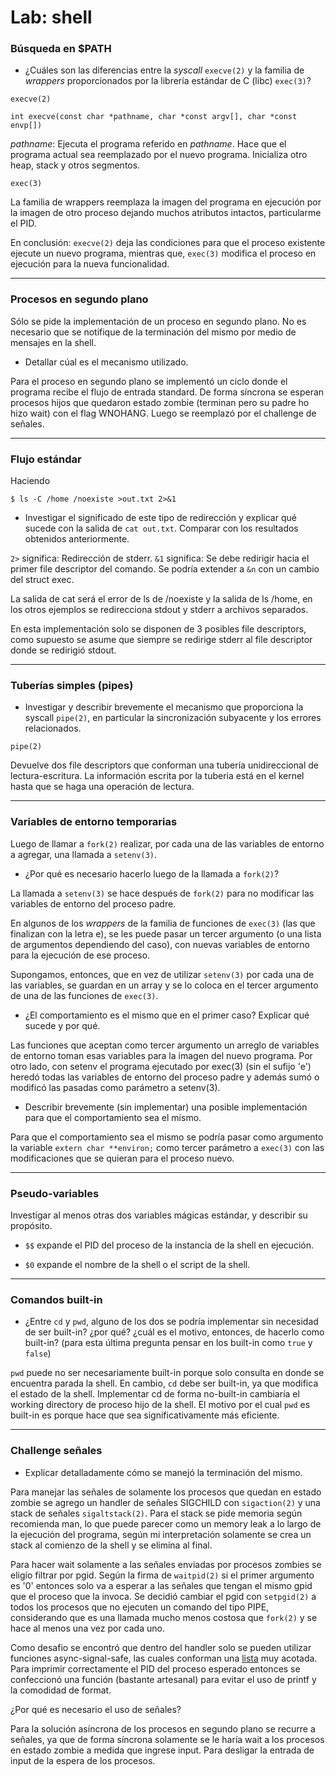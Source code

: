 # Lab: shell

### Búsqueda en $PATH

* ¿Cuáles son las diferencias entre la _syscall_ `execve(2)` y la familia de _wrappers_ proporcionados por la librería estándar de C (libc) `exec(3)`?

`execve(2)` 

`int execve(const char *pathname, char *const argv[], char *const envp[])`

_pathname_: Ejecuta el programa referido en _pathname_. Hace que el programa actual sea reemplazado por el nuevo programa. Inicializa otro heap, stack y otros segmentos. 

`exec(3)`

La familia de wrappers reemplaza la imagen del programa en ejecución por la imagen de otro proceso dejando muchos atributos intactos, particularme el PID. 

En conclusión: `execve(2)` deja las condiciones para que el proceso existente ejecute un nuevo programa, mientras que, `exec(3)` modifica el proceso en ejecución para la nueva funcionalidad.


---

### Procesos en segundo plano

Sólo se pide la implementación de un proceso en segundo plano. No es necesario que se notifique de la terminación del mismo por medio de mensajes en la shell.

* Detallar cúal es el mecanismo utilizado.

Para el proceso en segundo plano se implementó un ciclo donde el programa recibe el flujo de entrada standard. De forma síncrona se esperan procesos hijos que quedaron estado zombie (terminan pero su padre ho hizo wait) con el flag WNOHANG. Luego se reemplazó por el challenge de señales.

---

### Flujo estándar

Haciendo 

```console
$ ls -C /home /noexiste >out.txt 2>&1
```

* Investigar el significado de este tipo de redirección y explicar qué sucede con la salida de `cat out.txt`. Comparar con los resultados obtenidos anteriormente.

`2>` significa: Redirección de stderr.
`&1` significa: Se debe redirigir hacia el primer file descriptor del comando. Se podría extender a `&n` con un cambio del struct exec.

La salida de cat será el error de ls de /noexiste y la salida de ls /home, en los otros ejemplos se redirecciona stdout y stderr a archivos separados.

En esta implementación solo se disponen de 3 posibles file descriptors, como supuesto se asume que siempre se redirige stderr al file descriptor donde se redirigió stdout.

---

### Tuberías simples (pipes)

* Investigar y describir brevemente el mecanismo que proporciona la syscall `pipe(2)`, en particular la sincronización subyacente y los errores relacionados.

`pipe(2)`

Devuelve dos file descriptors que conforman una tubería unidireccional de lectura-escritura. La información escrita por la tuberia está en el kernel hasta que se haga una operación de lectura.

---

### Variables de entorno temporarias

Luego de llamar a `fork(2)` realizar, por cada una de las variables de entorno a agregar, una llamada a `setenv(3)`.

* ¿Por qué es necesario hacerlo luego de la llamada a `fork(2)`?

La llamada a `setenv(3)` se hace después de `fork(2)` para no modificar las variables de entorno del proceso padre.

En algunos de los _wrappers_ de la familia de funciones de `exec(3)` (las que finalizan con la letra e), se les puede pasar un tercer argumento (o una lista de argumentos dependiendo del caso), con nuevas variables de entorno para la ejecución de ese proceso.

Supongamos, entonces, que en vez de utilizar `setenv(3)` por cada una de las variables, se guardan en un array y se lo coloca en el tercer argumento de una de las funciones de `exec(3)`.

* ¿El comportamiento es el mismo que en el primer caso? Explicar qué sucede y por qué.

Las funciones que aceptan como tercer argumento un arreglo de variables de entorno toman esas variables para la imagen del nuevo programa. Por otro lado, con setenv el programa ejecutado por exec(3) (sin el sufijo 'e') heredó todas las variables de entorno del proceso padre y además sumó o modificó las pasadas como parámetro a setenv(3).

* Describir brevemente (sin implementar) una posible implementación para que el comportamiento sea el mismo.

Para que el comportamiento sea el mismo se podría pasar como argumento la variable `extern char **environ;` como tercer parámetro a `exec(3)` con las modificaciones que se quieran para el proceso nuevo.

---

### Pseudo-variables

Investigar al menos otras dos variables mágicas estándar, y describir su propósito.

* `$$` expande el PID del proceso de la instancia de la shell en ejecución.

* `$0` expande el nombre de la shell o el script de la shell.

---

### Comandos built-in

* ¿Entre `cd` y `pwd`, alguno de los dos se podría implementar sin necesidad de ser built-in? ¿por qué? ¿cuál es el motivo, entonces, de hacerlo como built-in? (para esta última pregunta pensar en los built-in como `true` y `false`)

`pwd` puede no ser necesariamente built-in porque solo consulta en donde se encuentra parada la shell. En cambio, `cd` debe ser built-in, ya que modifica el estado de la shell. Implementar cd de forma no-built-in cambiaría el working directory de proceso hijo de la shell. El motivo por el cual `pwd` es built-in es porque hace que sea significativamente más eficiente.

---

### Challenge señales

* Explicar detalladamente cómo se manejó la terminación del mismo.

Para manejar las señales de solamente los procesos que quedan en estado zombie se agrego un handler de señales SIGCHILD con `sigaction(2)` y una stack de señales `sigaltstack(2)`. Para el stack se pide memoria según recomienda man, lo que puede parecer como un memory leak a lo largo de la ejecución del programa, según mi interpretación solamente se crea un stack al comienzo de la shell y se elimina al final. 

Para hacer wait solamente a las señales enviadas por procesos zombies se eligío filtrar por pgid. Según la firma de `waitpid(2)` si el primer argumento es '0' entonces solo va a esperar a las señales que tengan el mismo gpid que el proceso que la invoca. Se decidió cambiar el pgid con `setpgid(2)` a todos los procesos que no ejecuten un comando del tipo PIPE, considerando que es una llamada mucho menos costosa que `fork(2)` y se hace al menos una vez por cada uno. 

Como desafio se encontró que dentro del handler solo se pueden utilizar funciones async-signal-safe, las cuales conforman una [lista] muy acotada. Para imprimir correctamente el PID del proceso esperado entonces se confeccionó una función (bastante artesanal) para evitar el uso de printf y la comodidad de format.

[lista]: https://www.man7.org/linux/man-pages/man7/signal-safety.7.html

¿Por qué es necesario el uso de señales?

Para la solución asíncrona de los procesos en segundo plano se recurre a señales, ya que de forma síncrona solamente se le haría wait a los procesos en estado zombie a medida que ingrese input. Para desligar la entrada de input de la espera de los procesos.